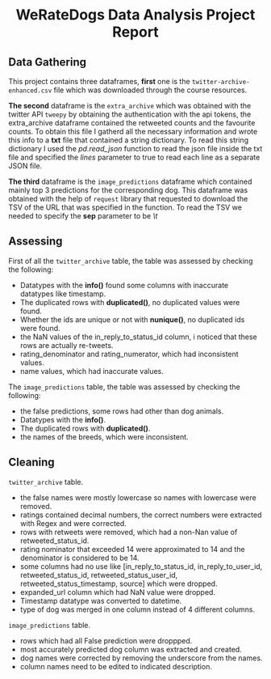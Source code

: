 # <center>WeRateDogs Data Analysis Project Report</center>

## Data Gathering

This project contains three dataframes, **first** one is the `twitter-archive-enhanced.csv` file which was downloaded through the course resources.

**The second** dataframe is the `extra_archive` which was obtained with the twitter API `tweepy` by obtaining the authentication with the api tokens, the extra_archive dataframe contained the retweeted counts and the favourite counts. To obtain this file I gatherd all the necessary information and wrote this info to a **txt** file that contained a string dictionary. To read this string dictionary I used the _pd.read_json_ function to read the json file inside the txt file and specified the _lines_ parameter to true to read each line as a separate JSON file.

**The third** dataframe is the `image_predictions` dataframe which contained mainly top 3 predictions for the corresponding dog. This dataframe was obtained with the help of `request` library that requested to download the TSV of the URL that was specified in the function. To read the TSV we needed to specify the **sep** parameter to be _\t_

## Assessing

First of all the `twitter_archive` table, the table was assessed by checking the following: 
- Datatypes with the **info()** found some columns with inaccurate datatypes like timestamp.
- The duplicated rows with **duplicated()**, no duplicated values were found.
- Whether the ids are unique or not with **nunique()**, no duplicated ids were found.
- the NaN values of the in_reply_to_status_id column, i noticed that these rows are actually re-tweets.
- rating_denominator and rating_numerator, which had inconsistent values.
- name values, which had inaccurate values.

The `image_predictions` table, the table was assessed by checking the following:
- the false predictions, some rows had other than dog animals.
- Datatypes with the **info()**.
- The duplicated rows with **duplicated()**.
- the names of the breeds, which were inconsistent.

## Cleaning

`twitter_archive` table.
- the false names were mostly lowercase so names with lowercase were removed.
- ratings contained decimal numbers, the correct numbers were extracted with Regex and were corrected.
- rows with retweets were removed, which had a non-Nan value of retweeted_status_id.
- rating nominator that exceeded 14 were approximated to 14 and the denominator is considered to be 14.
- some columns had no use like  [in_reply_to_status_id, in_reply_to_user_id, retweeted_status_id, retweeted_status_user_id, retweeted_status_timestamp, source] which were dropped.
- expanded_url column which had NaN value were dropped.
- Timestamp datatype was converted to datetime.
- type of dog was merged in one column instead of 4 different columns.


`image_predictions` table.
- rows which had all False prediction were droppped.
- most accurately predicted dog column was extracted and created.
- dog names were corrected by removing the underscore from the names.
- column names need to be edited to indicated description.
